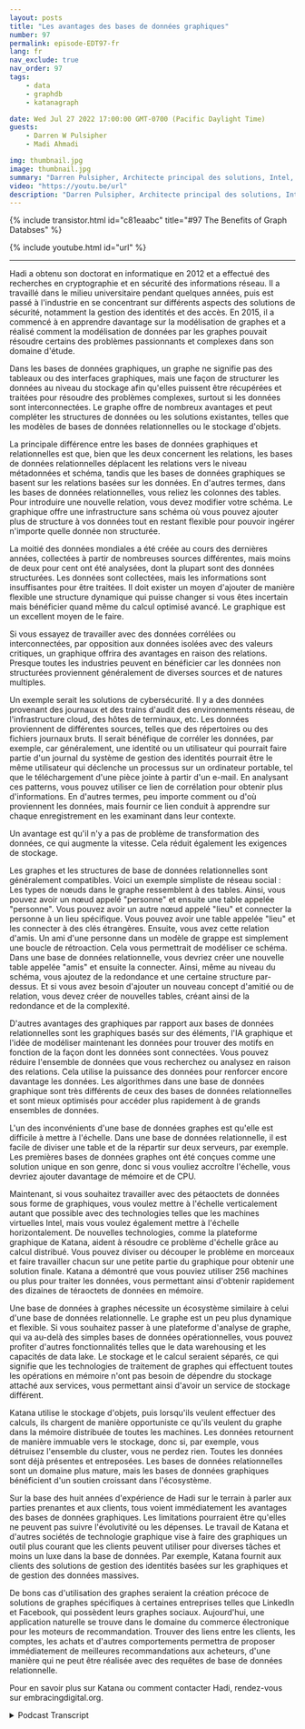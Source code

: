 ```yaml
---
layout: posts
title: "Les avantages des bases de données graphiques"
number: 97
permalink: episode-EDT97-fr
lang: fr
nav_exclude: true
nav_order: 97
tags:
    - data
    - graphdb
    - katanagraph

date: Wed Jul 27 2022 17:00:00 GMT-0700 (Pacific Daylight Time)
guests:
    - Darren W Pulsipher
    - Madi Ahmadi

img: thumbnail.jpg
image: thumbnail.jpg
summary: "Darren Pulsipher, Architecte principal des solutions, Intel, et Dr. Hadi Ahmadi, Directeur de l'architecture des solutions chez Katana Graph, discutent des avantages des bases de données graphiques."
video: "https://youtu.be/url"
description: "Darren Pulsipher, Architecte principal des solutions, Intel, et Dr. Hadi Ahmadi, Directeur de l'architecture des solutions chez Katana Graph, discutent des avantages des bases de données graphiques."
---
```


<div>
{% include transistor.html id="c81eaabc" title="#97 The Benefits of Graph Databses" %}

{% include youtube.html id="url" %}
</div>

---

Hadi a obtenu son doctorat en informatique en 2012 et a effectué des recherches en cryptographie et en sécurité des informations réseau. Il a travaillé dans le milieu universitaire pendant quelques années, puis est passé à l'industrie en se concentrant sur différents aspects des solutions de sécurité, notamment la gestion des identités et des accès. En 2015, il a commencé à en apprendre davantage sur la modélisation de graphes et a réalisé comment la modélisation de données par les graphes pouvait résoudre certains des problèmes passionnants et complexes dans son domaine d'étude.

Dans les bases de données graphiques, un graphe ne signifie pas des tableaux ou des interfaces graphiques, mais une façon de structurer les données au niveau du stockage afin qu'elles puissent être récupérées et traitées pour résoudre des problèmes complexes, surtout si les données sont interconnectées. Le graphe offre de nombreux avantages et peut compléter les structures de données ou les solutions existantes, telles que les modèles de bases de données relationnelles ou le stockage d'objets.

La principale différence entre les bases de données graphiques et relationnelles est que, bien que les deux concernent les relations, les bases de données relationnelles déplacent les relations vers le niveau métadonnées et schéma, tandis que les bases de données graphiques se basent sur les relations basées sur les données. En d'autres termes, dans les bases de données relationnelles, vous reliez les colonnes des tables. Pour introduire une nouvelle relation, vous devez modifier votre schéma. Le graphique offre une infrastructure sans schéma où vous pouvez ajouter plus de structure à vos données tout en restant flexible pour pouvoir ingérer n'importe quelle donnée non structurée.

La moitié des données mondiales a été créée au cours des dernières années, collectées à partir de nombreuses sources différentes, mais moins de deux pour cent ont été analysées, dont la plupart sont des données structurées. Les données sont collectées, mais les informations sont insuffisantes pour être traitées. Il doit exister un moyen d'ajouter de manière flexible une structure dynamique qui puisse changer si vous êtes incertain mais bénéficier quand même du calcul optimisé avancé. Le graphique est un excellent moyen de le faire.

Si vous essayez de travailler avec des données corrélées ou interconnectées, par opposition aux données isolées avec des valeurs critiques, un graphique offrira des avantages en raison des relations. Presque toutes les industries peuvent en bénéficier car les données non structurées proviennent généralement de diverses sources et de natures multiples.

Un exemple serait les solutions de cybersécurité. Il y a des données provenant des journaux et des trains d'audit des environnements réseau, de l'infrastructure cloud, des hôtes de terminaux, etc. Les données proviennent de différentes sources, telles que des répertoires ou des fichiers journaux bruts. Il serait bénéfique de corréler les données, par exemple, car généralement, une identité ou un utilisateur qui pourrait faire partie d'un journal du système de gestion des identités pourrait être le même utilisateur qui déclenche un processus sur un ordinateur portable, tel que le téléchargement d'une pièce jointe à partir d'un e-mail. En analysant ces patterns, vous pouvez utiliser ce lien de corrélation pour obtenir plus d'informations. En d'autres termes, peu importe comment ou d'où proviennent les données, mais fournir ce lien conduit à apprendre sur chaque enregistrement en les examinant dans leur contexte.

Un avantage est qu'il n'y a pas de problème de transformation des données, ce qui augmente la vitesse. Cela réduit également les exigences de stockage.

Les graphes et les structures de base de données relationnelles sont généralement compatibles. Voici un exemple simpliste de réseau social : Les types de nœuds dans le graphe ressemblent à des tables. Ainsi, vous pouvez avoir un nœud appelé "personne" et ensuite une table appelée "personne". Vous pouvez avoir un autre nœud appelé "lieu" et connecter la personne à un lieu spécifique. Vous pouvez avoir une table appelée "lieu" et les connecter à des clés étrangères. Ensuite, vous avez cette relation d'amis. Un ami d'une personne dans un modèle de grappe est simplement une boucle de rétroaction. Cela vous permettrait de modéliser ce schéma. Dans une base de données relationnelle, vous devriez créer une nouvelle table appelée "amis" et ensuite la connecter. Ainsi, même au niveau du schéma, vous ajoutez de la redondance et une certaine structure par-dessus. Et si vous avez besoin d'ajouter un nouveau concept d'amitié ou de relation, vous devez créer de nouvelles tables, créant ainsi de la redondance et de la complexité.

D'autres avantages des graphiques par rapport aux bases de données relationnelles sont les graphiques basés sur des éléments, l'IA graphique et l'idée de modéliser maintenant les données pour trouver des motifs en fonction de la façon dont les données sont connectées. Vous pouvez réduire l'ensemble de données que vous recherchez ou analysez en raison des relations. Cela utilise la puissance des données pour renforcer encore davantage les données. Les algorithmes dans une base de données graphique sont très différents de ceux des bases de données relationnelles et sont mieux optimisés pour accéder plus rapidement à de grands ensembles de données.

L'un des inconvénients d'une base de données graphes est qu'elle est difficile à mettre à l'échelle. Dans une base de données relationnelle, il est facile de diviser une table et de la répartir sur deux serveurs, par exemple. Les premières bases de données graphes ont été conçues comme une solution unique en son genre, donc si vous vouliez accroître l'échelle, vous devriez ajouter davantage de mémoire et de CPU.

Maintenant, si vous souhaitez travailler avec des pétaoctets de données sous forme de graphiques, vous voulez mettre à l'échelle verticalement autant que possible avec des technologies telles que les machines virtuelles Intel, mais vous voulez également mettre à l'échelle horizontalement. De nouvelles technologies, comme la plateforme graphique de Katana, aident à résoudre ce problème d'échelle grâce au calcul distribué. Vous pouvez diviser ou découper le problème en morceaux et faire travailler chacun sur une petite partie du graphique pour obtenir une solution finale. Katana a démontré que vous pouviez utiliser 256 machines ou plus pour traiter les données, vous permettant ainsi d'obtenir rapidement des dizaines de téraoctets de données en mémoire.

Une base de données à graphes nécessite un écosystème similaire à celui d'une base de données relationnelle. Le graphe est un peu plus dynamique et flexible. Si vous souhaitez passer à une plateforme d'analyse de graphe, qui va au-delà des simples bases de données opérationnelles, vous pouvez profiter d'autres fonctionnalités telles que le data warehousing et les capacités de data lake. Le stockage et le calcul seraient séparés, ce qui signifie que les technologies de traitement de graphes qui effectuent toutes les opérations en mémoire n'ont pas besoin de dépendre du stockage attaché aux services, vous permettant ainsi d'avoir un service de stockage différent.

Katana utilise le stockage d'objets, puis lorsqu'ils veulent effectuer des calculs, ils chargent de manière opportuniste ce qu'ils veulent du graphe dans la mémoire distribuée de toutes les machines. Les données retournent de manière immuable vers le stockage, donc si, par exemple, vous détruisez l'ensemble du cluster, vous ne perdez rien. Toutes les données sont déjà présentes et entreposées. Les bases de données relationnelles sont un domaine plus mature, mais les bases de données graphiques bénéficient d'un soutien croissant dans l'écosystème.

Sur la base des huit années d'expérience de Hadi sur le terrain à parler aux parties prenantes et aux clients, tous voient immédiatement les avantages des bases de données graphiques. Les limitations pourraient être qu'elles ne peuvent pas suivre l'évolutivité ou les dépenses. Le travail de Katana et d'autres sociétés de technologie graphique vise à faire des graphiques un outil plus courant que les clients peuvent utiliser pour diverses tâches et moins un luxe dans la base de données. Par exemple, Katana fournit aux clients des solutions de gestion des identités basées sur les graphiques et de gestion des données massives.

De bons cas d'utilisation des graphes seraient la création précoce de solutions de graphes spécifiques à certaines entreprises telles que LinkedIn et Facebook, qui possèdent leurs graphes sociaux. Aujourd'hui, une application naturelle se trouve dans le domaine du commerce électronique pour les moteurs de recommandation. Trouver des liens entre les clients, les comptes, les achats et d'autres comportements permettra de proposer immédiatement de meilleures recommandations aux acheteurs, d'une manière qui ne peut être réalisée avec des requêtes de base de données relationnelle.

Pour en savoir plus sur Katana ou comment contacter Hadi, rendez-vous sur embracingdigital.org.



<details>
<summary> Podcast Transcript </summary>

<p></p>

</details>
